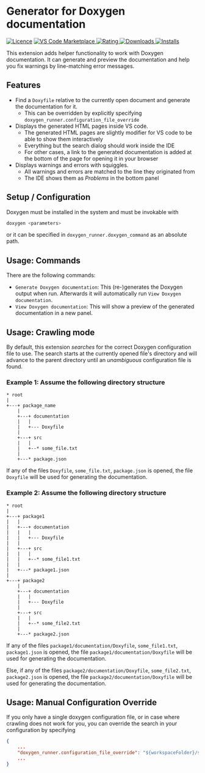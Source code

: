 # Generator for Doxygen documentation

[![Licence](https://img.shields.io/github/license/betwo/vscode-doxygen-runner)](https://github.com/betwo/vscode-doxygen-runner)
[![VS Code Marketplace](https://vsmarketplacebadge.apphb.com/version-short/betwo.vscode-doxygen-runner.svg) ![Rating](https://vsmarketplacebadge.apphb.com/rating-short/betwo.vscode-doxygen-runner.svg) ![Downloads](https://vsmarketplacebadge.apphb.com/downloads-short/betwo.vscode-doxygen-runner.svg) ![Installs](https://vsmarketplacebadge.apphb.com/installs-short/betwo.vscode-doxygen-runner.svg)](https://marketplace.visualstudio.com/items?itemName=betwo.vscode-doxygen-runner)

This extension adds helper functionality to work with Doxygen documentation.
It can generate and preview the documentation and help you fix warnings by line-matching error messages.

## Features

* Find a `Doxyfile` relative to the currently open document and generate the documentation for it.
  * This can be overridden by explicitly specifying `doxygen_runner.configuration_file_override`
* Displays the generated HTML pages inside VS code.
  * The generated HTML pages are slightly modifier for VS code to be able to show them interactively
  * Everything but the search dialog should work inside the IDE
  * For other cases, a link to the generated documentation is added at the bottom of the page for opening it in your browser
* Displays warnings and errors with squiggles.
  * All warnings and errors are matched to the line they originated from
  * The IDE shows them as *Problems* in the bottom panel

## Setup / Configuration

Doxygen must be installed in the system and must be invokable with

```bash
doxygen <parameters>
```

or it can be specified in `doxygen_runner.doxygen_command` as an absolute path.

## Usage: Commands

There are the following commands:

* `Generate Doxygen documentation`: This (re-)generates the Doxygen output when run. Afterwards it will automatically run `View Doxygen documentation`.
* `View Doxygen documentation`: This will show a preview of the generated documentation in a new panel.

## Usage: Crawling mode

By default, this extension *searches* for the correct Doxygen configuration file to use.
The search starts at the currently opened file's directory and will advance to the parent directory until an *unambiguous* configuration file is found.

### Example 1: Assume the following directory structure

```
* root
|
+---+ package_name
    |
    +---+ documentation
    |   |
    |   +--- Doxyfile
    |
    +---+ src
    |   |
    |   +--* some_file.txt
    |
    +---* package.json

```

If any of the files `Doxyfile`, `some_file.txt`, `package.json` is opened, the file `Doxyfile` will be used for generating the documentation.

### Example 2: Assume the following directory structure

```
* root
|
+---+ package1
|   |
|   +---+ documentation
|   |   |
|   |   +--- Doxyfile
|   |
|   +---+ src
|   |   |
|   |   +--* some_file1.txt
|   |
|   +---* package1.json
|
+---+ package2
    |
    +---+ documentation
    |   |
    |   +--- Doxyfile
    |
    +---+ src
    |   |
    |   +--* some_file2.txt
    |
    +---* package2.json

```

If any of the files `package1/documentation/Doxyfile`, `some_file1.txt`, `package1.json` is opened, the file  `package1/documentation/Doxyfile` will be used for generating the documentation.

Else, if any of the files `package2/documentation/Doxyfile`, `some_file2.txt`, `package2.json` is opened, the file  `package2/documentation/Doxyfile` will be used for generating the documentation.


## Usage: Manual Configuration Override

If you only have a single doxygen configuration file, or in case where crawling does not work for you, you can override the search in your configuration by specifying

```json
{
    ...
    "doxygen_runner.configuration_file_override": "${workspaceFolder}/some/path/to/your/documentation/Doxyfile",
    ...
}
```